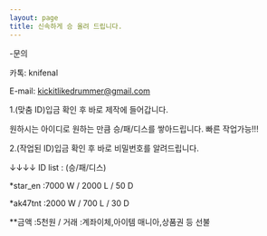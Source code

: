 ```yaml
---
layout: page
title: 신속하게 승 올려 드립니다.
---
```


-문의

카톡: knifenal

E-mail: kickitlikedrummer@gmail.com


1.(맞춤 ID)입금 확인 후 바로 제작에 들어갑니다.

 원하시는 아이디로 원하는 만큼 승/패/디스를 쌓아드립니다. 빠른 작업가능!!! 



2.(작업된 ID)입금 확인 후 바로 비밀번호를 알려드립니다.

↓↓↓↓ ID list : (승/패/디스)




*star_en :7000 W / 2000 L / 50 D

*ak47tnt :2000 W / 700 L / 30 D



**금액 :5천원 / 거래 :계좌이체,아이템 매니아,상품권 등 선불
